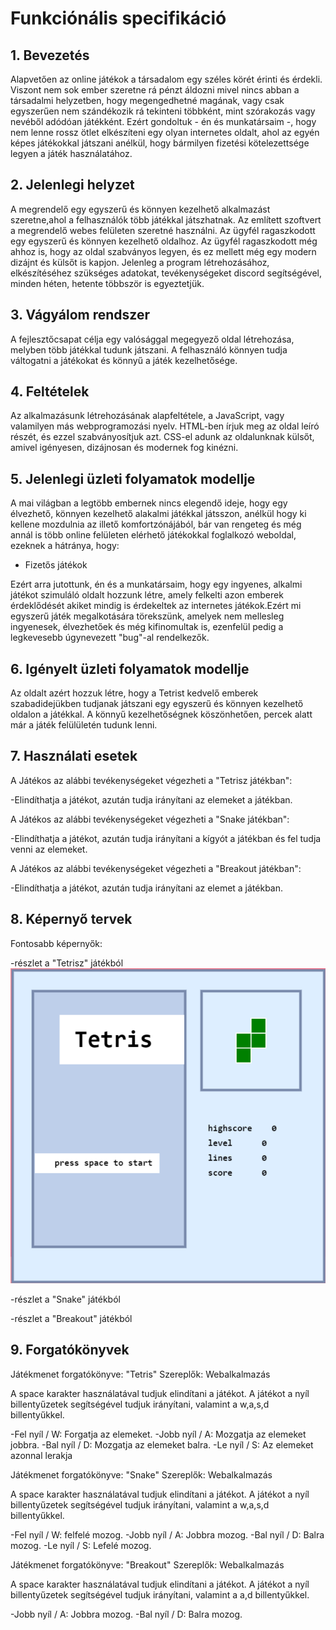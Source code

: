 # Funkciónális specifikáció

## 1. Bevezetés

Alapvetően az online játékok a társadalom egy széles körét érinti és érdekli. Viszont nem sok ember szeretne rá pénzt áldozni mivel nincs abban a társadalmi helyzetben, hogy megengedhetné magának, vagy csak egyszerűen nem szándékozik rá tekinteni többként, mint szórakozás vagy nevéből adódóan játékként. Ezért gondoltuk - én és munkatársaim -, hogy nem lenne rossz ötlet elkészíteni egy olyan internetes oldalt, ahol az egyén képes játékokkal játszani anélkül, hogy bármilyen fizetési kötelezettsége legyen a játék használatához. 

## 2. Jelenlegi helyzet

A megrendelő egy egyszerű és könnyen kezelhető alkalmazást szeretne,ahol a felhasználók több játékkal játszhatnak. Az említett szoftvert a megrendelő webes felületen szeretné használni. Az ügyfél ragaszkodott egy egyszerű és könnyen kezelhető oldalhoz. Az ügyfél ragaszkodott még ahhoz is, hogy az oldal szabványos legyen, és ez mellett még egy modern dizájnt és külsőt is kapjon. Jelenleg a program létrehozásához, elkészítéséhez szükséges adatokat, tevékenységeket discord segítségével, minden héten, hetente többször is egyeztetjük.
## 3. Vágyálom rendszer

A fejlesztőcsapat célja egy valósággal megegyező oldal létrehozása, melyben több játékkal tudunk játszani. A felhasználó könnyen tudja váltogatni a játékokat és könnyű a játék kezelhetősége.

## 4. Feltételek

Az alkalmazásunk létrehozásának alapfeltétele, a JavaScript, vagy valamilyen más webprogramozási nyelv. HTML-ben írjuk meg az oldal leíró részét, és ezzel szabványosítjuk azt. CSS-el adunk az oldalunknak külsőt, amivel igényesen, dizájnosan és modernek fog kinézni.

## 5. Jelenlegi üzleti folyamatok modellje

A mai világban a legtöbb embernek nincs elegendő ideje, hogy egy élvezhető, könnyen kezelhető alakalmi játékkal játsszon, anélkül hogy ki kellene mozdulnia az illető komfortzónájából, bár van rengeteg és még annál is több online felületen elérhető játékokkal foglalkozó weboldal, ezeknek a hátránya, hogy:

- Fizetős játékok

Ezért arra jutottunk, én és a munkatársaim, hogy egy ingyenes, alkalmi játékot szimuláló oldalt hozzunk létre, amely felkelti azon emberek érdeklődését akiket mindig is érdekeltek az internetes játékok.Ezért mi egyszerű játék megalkotására törekszünk, amelyek nem mellesleg ingyenesek, élvezhetőek és még kifinomultak is, ezenfelül pedig a legkevesebb úgynevezett "bug"-al rendelkezők.

## 6. Igényelt üzleti folyamatok modellje

Az oldalt azért hozzuk létre, hogy a Tetrist kedvelő emberek szabadidejükben tudjanak játszani egy egyszerű és könnyen kezelhető oldalon a játékkal. A könnyű kezelhetőségnek köszönhetően, percek alatt már a játék felülületén tudunk lenni.

## 7. Használati esetek 

A Játékos az alábbi tevékenységeket végezheti a "Tetrisz játékban":

-Elindíthatja a játékot, azután tudja irányítani az elemeket a játékban.

A Játékos az alábbi tevékenységeket végezheti a "Snake játékban":

-Elindíthatja a játékot, azután tudja irányítani a kígyót a játékban és fel tudja venni az elemeket.

A Játékos az alábbi tevékenységeket végezheti a "Breakout játékban":

-Elindíthatja a játékot, azután tudja irányítani az elemet a játékban.

## 8. Képernyő tervek

Fontosabb képernyők:

-részlet a "Tetrisz" játékból
![](./Img/tetris.png)

-részlet a "Snake" játékból

-részlet a "Breakout" játékból

## 9. Forgatókönyvek

Játékmenet forgatókönyve: "Tetris"
Szereplők: Webalkalmazás

A space karakter használatával tudjuk elindítani a játékot. A játékot a nyíl billentyűzetek segítségével tudjuk irányítani, valamint a w,a,s,d billentyűkkel.

-Fel nyíl / W: Forgatja az elemeket.
-Jobb nyíl / A: Mozgatja az elemeket jobbra.
-Bal nyíl / D: Mozgatja az elemeket balra.
-Le nyíl / S: Az elemeket azonnal lerakja

Játékmenet forgatókönyve: "Snake"
Szereplők: Webalkalmazás

A space karakter használatával tudjuk elindítani a játékot. A játékot a nyíl billentyűzetek segítségével tudjuk irányítani, valamint a w,a,s,d billentyűkkel.

-Fel nyíl / W: felfelé mozog.
-Jobb nyíl / A: Jobbra mozog.
-Bal nyíl / D: Balra mozog.
-Le nyíl / S: Lefelé mozog.

Játékmenet forgatókönyve: "Breakout"
Szereplők: Webalkalmazás

A space karakter használatával tudjuk elindítani a játékot. A játékot a nyíl billentyűzetek segítségével tudjuk irányítani, valamint a a,d billentyűkkel.

-Jobb nyíl / A: Jobbra mozog.
-Bal nyíl / D: Balra mozog.
